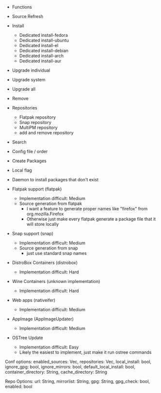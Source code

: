 - Functions
- Source Refresh
- Install
  - Dedicated install-fedora
  - Dedicated install-ubuntu
  - Dedicated install-el
  - Dedicated install-debian
  - Dedicated install-arch
  - Dedicated install-aur

- Upgrade individual
- Upgrade system
- Upgrade all
- Remove
- Repositories
    - Flatpak repository
    - Snap repository
    - MultiPM repository
    - add and remove repository
- Search
- Config file / order
- Create Packages

- Local flag
- Daemon to install packages that don't exist

- Flatpak support (flatpak)
  - Implementation difficult: Medium
  - Source generation from flatpak
    - I want a feature to generate proper names like "firefox" from org.mozilla.Firefox
    - Otherwise just make every flatpak generate a package file that it will store locally
- Snap support (snap)
  - Implementation difficult: Medium
  - Source generation from snap
    - just use standard snap names
- DistroBox Containers (distrobox)
  - Implementation difficult: Hard
- Wine Containers (unknown implementation)
  - Implementation difficult: Hard
- Web apps (nativeifer)
  - Implementation difficult: Medium
- AppImage (AppImageUpdater)
  - Implementation difficult: Medium
- OSTree Update
  - Implementation difficult: Easy
  - Likely the easiest to implement, just make it run ostree commands


Conf options:
enabled_sources: Vec<String>,
repositories: Vec<Repo>,
local_install: bool,
ignore_gpg: bool,
ignore_mirrors: bool,
default_local_install: bool,
container_directory: String,
cache_directory: String

Repo Options:
url: String,
mirrorlist: String,
gpg: String,
gpg_check: bool,
enabled: bool